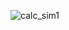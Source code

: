 ![calc_sim1](https://github.com/jogovhMohamedEldeeb/Calculator/assets/111666319/9b66d5d5-6883-48c1-9f3c-76914183c146)
